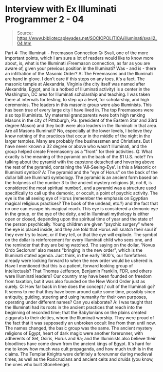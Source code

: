 # Interview with Ex Illuminati Programmer 2 - 04

> Source: https://www.bibliotecapleyades.net/SOCIOPOLITICA/illuminati/svali2_04.htm

Part 4: The Illuminati - Freemason Connection
Q: Svali, one of the more important points, which I am sure a lot of
readers would like to know more about, is, what is the Illuminati
/Freemason connection, as far as you are aware of, given your
previous position in the Illuminati?
Was - and is - there an infiltration of the
Masonic Order?
A: The Freemasons and the
Illuminati are hand in glove. I don't care
if this steps on any toes, it's a fact. The masonic temple at
Alexandria, Virginia (the city itself was named after Alexandria,
Egypt, and is a hotbed of Illuminati activity) is a center in the
Washington, DC area for Illuminati scholarship and teaching. I was
taken there at intervals for testing, to step up a level, for
scholarship, and high ceremonies. The leaders in this masonic group
were also Illuminists.
This has been true of every large city I have lived in. The
top
Freemasons were also top Illuminists. My maternal grandparents were
both high ranking Masons in the city of Pittsburgh, Pa. (president
of the Eastern Star and 33rd degree Mason) and they both were also
leaders in the Illuminati in that area.
Are all Masons Illuminati? No, especially at the lower levels, I
believe they know nothing of the practices that occur in the middle
of the night in the larger temples. Many are probably fine
businessmen and Christians. But I have never known a 32 degree or
above who wasn't Illuminati, and the group helped create Freemasonry
as a "front" for their activities.
Q: What exactly is the meaning of the
pyramid on the back of the $1
U.S. note? I'm talking about the pyramid with the capstone detached
and hovering above the rest of the pyramid, containing the
'All-Seeing-Eye'. Is this a Masonic or Illuminati symbol?
A: The pyramid and the "eye of Horus" on the back of the dollar bill
are Illuminati symbology. The pyramid is an ancient form based on
the holyness of the number 3 to the ancient mystery religions (it,
not 6, is considered the most spiritual number), and a pyramid was a
structure used specifically to call up the demonic, or occult, a
point of psychic activity.
The eye is the all seeing eye of Horus (remember the emphasis on
Egyptian magical religious practices? The book of the undead, etc.?)
and the fact that no one can escape his magical reach. This eye is
considered a demonic eye in the group, or the eye of the deity, and
in Illuminati mythology is either open or closed, depending upon the
spiritual time of year and the state of the person psychically.
Young children are given "psychic surgery" where the eye is placed
inside, and they are told that Horus will snatch their soul if they
ever try to leave, or if they tell, or that the eye will explode.
The symbol on the dollar is reinforcement for every Illuminati child
who sees one, and the reminder that they are being watched.
The saying on the dollar, 'Novus Ordo Seclorum' also means "bringing
in the new order", which is the Illuminati stated agenda. Just
think, in the early 1800's, our forefathers already were looking
forward to when the new order would be ushered in. Have I mentioned
that this is a patient, forward looking group of intellectuals? That
Thomas Jefferson, Benjamin Franklin, FDR, and others were Illuminati
leaders? Our country may have been founded on freedom from taxation,
but it was also founded on the
New World Order just as surely.
Q: How far back in time does the concept / cult of the Illuminati
go? It seems to me that they have been around quite some time,
possibly since antiquity, guiding, steering and using humanity for
their own purposes, operating under different names? Can you
elaborate?
A: I was taught that the Illuminati
had its roots in the ancient
practices that reach into the beginning of recorded time; that the
Babylonians on the plains created ziggurats to their deities, whom
the Illuminati worship. They were proud of the fact that it was
supposedly an unbroken occult line from then until now. The names
changed, the basic group was the same.
The ancient mystery religions of
Egypt, heart of dark magic were
another forerunner, with adherents of Set, Osiris,
Horus and Ra; and
the Illuminists also believe their bloodlines have come down from
the ancient kings of Egypt.
It's hard for me to know how much was cult propaganda, and how much
truth is in the claims. The Templar Knights were definitely a
forerunner during medieval times, as well as the Rosicrucians and
ancient celts and druids (you know, the ones who built Stonehenge).
